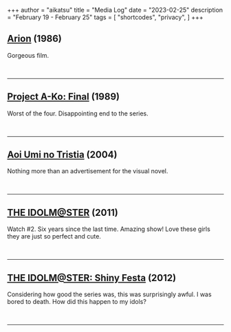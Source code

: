 +++
author = "aikatsu"
title = "Media Log"
date = "2023-02-25"
description = "February 19 - February 25"
tags = [
    "shortcodes",
    "privacy",
]
+++

## [Arion](https://anidb.net/anime/398) (1986)

Gorgeous film.


<br>

---

## [Project A-Ko: Final](https://anidb.net/anime/7686) (1989)

Worst of the four. Disappointing end to the series.

<br>

---

## [Aoi Umi no Tristia](https://anidb.net/anime/1664) (2004)

Nothing more than an advertisement for the visual novel.

<br>

---

## [THE IDOLM@STER](https://anidb.net/anime/8218) (2011)
Watch #2. Six years since the last time. Amazing show! Love these girls they are just so perfect and cute. 

<br>

---

## [THE IDOLM@STER: Shiny Festa](https://anidb.net/anime/9283) (2012)
Considering how good the series was, this was surprisingly awful. I was bored to death. How did this happen to my idols?

<br>

---

<br>





